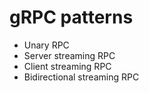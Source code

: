 # gRPC patterns

- Unary RPC
- Server streaming RPC
- Client streaming RPC
- Bidirectional streaming RPC
